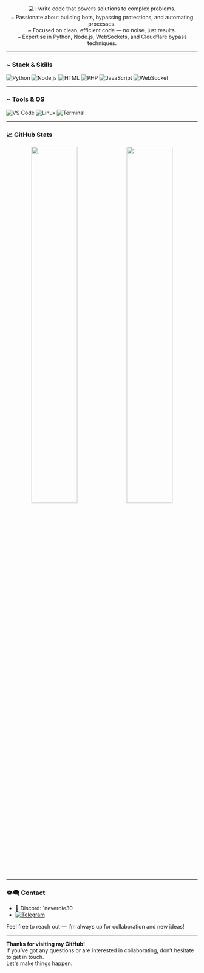 <p align="center">
  💻 I write code that powers solutions to complex problems.<br>
  ~ Passionate about building bots, bypassing protections, and automating processes.<br>
  ~ Focused on clean, efficient code — no noise, just results.<br>
  ~ Expertise in Python, Node.js, WebSockets, and Cloudflare bypass techniques.
</p>

---

### ~ Stack & Skills
![Python](https://img.shields.io/badge/Python-3776AB?style=for-the-badge&logo=python&logoColor=white)
![Node.js](https://img.shields.io/badge/Node.js-339933?style=for-the-badge&logo=nodedotjs&logoColor=white)
![HTML](https://img.shields.io/badge/HTML5-E34F26?style=for-the-badge&logo=html5&logoColor=white)
![PHP](https://img.shields.io/badge/PHP-777BB4?style=for-the-badge&logo=php&logoColor=white)
![JavaScript](https://img.shields.io/badge/JavaScript-F7DF1E?style=for-the-badge&logo=javascript&logoColor=black)
![WebSocket](https://img.shields.io/badge/WebSocket-0e76a8?style=for-the-badge&logo=websockets&logoColor=white)

---

### ~ Tools & OS
![VS Code](https://img.shields.io/badge/VS%20Code-007ACC?style=for-the-badge&logo=visualstudiocode&logoColor=white)
![Linux](https://img.shields.io/badge/Linux-000000?style=for-the-badge&logo=linux&logoColor=white)
![Terminal](https://img.shields.io/badge/CLI%20Warrior-black?style=for-the-badge)

---

### 📈 GitHub Stats
<p align="center">
  <img src="https://github-readme-stats.vercel.app/api?username=patchloop&show_icons=true&theme=github_dark&hide_border=true" width="49%">
  <img src="https://github-readme-streak-stats.herokuapp.com?user=patchloop&theme=github-dark&hide_border=true" width="49%">
</p>

---

### 👁️‍🗨️ Contact
- 💬 Discord: `neverdie30
-  [![Telegram](https://img.shields.io/badge/Telegram-2CA5E0?style=for-the-badge&logo=telegram&logoColor=white)](https://t.me/patchloop)

Feel free to reach out — I’m always up for collaboration and new ideas!

---

**Thanks for visiting my GitHub!**  
If you’ve got any questions or are interested in collaborating, don’t hesitate to get in touch.  
Let's make things happen.
